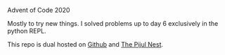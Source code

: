 Advent of Code 2020

Mostly to try new things. I solved problems up to day 6 exclusively in the
python REPL.

This repo is dual hosted on [Github](https://github.com/CT075/advent-of-code-2020)
and [The Pijul Nest](https://nest.pijul.com/CT075/advent-of-code-2020).
